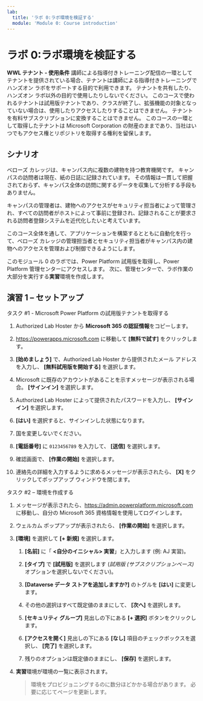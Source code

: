 ```yaml
---
lab:
  title: 'ラボ 0:ラボ環境を検証する'
  module: 'Module 0: Course introduction'
---
```


# ラボ 0:ラボ環境を検証する

**WWL テナント - 使用条件** 講師による指導付きトレーニング配信の一環としてテナントを提供されている場合、テナントは講師による指導付きトレーニングでハンズオン ラボをサポートする目的で利用できます。 テナントを共有したり、ハンズオン ラボ以外の目的で使用したりしないでください。 このコースで使われるテナントは試用版テナントであり、クラスが終了し、拡張機能の対象となっていない場合は、使用したりアクセスしたりすることはできません。 テナントを有料サブスクリプションに変換することはできません。 このコースの一環として取得したテナントは Microsoft Corporation の財産のままであり、当社はいつでもアクセス権とリポジトリを取得する権利を留保します。 

## シナリオ

ベローズ カレッジは、キャンパス内に複数の建物を持つ教育機関です。 キャンパスの訪問者は現在、紙の日誌に記録されています。 その情報は一貫して把握されておらず、キャンパス全体の訪問に関するデータを収集して分析する手段もありません。

キャンパスの管理者は、建物へのアクセスがセキュリティ担当者によって管理され、すべての訪問者がホストによって事前に登録され、記録されることが要求される訪問者登録システムを近代化したいと考えています。 

このコース全体を通して、アプリケーションを構築するとともに自動化を行って、ベローズ カレッジの管理担当者とセキュリティ担当者がキャンパス内の建物へのアクセスを管理および制御できるようにします。

このモジュール 0 のラボでは、Power Platform 試用版を取得し、Power Platform 管理センターにアクセスします。 次に、管理センターで、ラボ作業の大部分を実行する**実習**環境を作成します。


## 演習 1 – セットアップ

タスク #1 - Microsoft Power Platform の試用版テナントを取得する

1.  Authorized Lab Hoster から **Microsoft 365 の認証情報**をコピーします。 

1.  <https://powerapps.microsoft.com> に移動して **[無料で試す]** をクリックします。

1.  **[始めましょう]** で、Authorized Lab Hoster から提供されたメール アドレスを入力し、 **[無料試用版を開始する]** を選択します。 

1.  Microsoft に既存のアカウントがあることを示すメッセージが表示される場合。 **[サインイン]** を選択します。 

1.  Authorized Lab Hoster によって提供されたパスワードを入力し、 **[サインイン]** を選択します。

1.  **[はい]** を選択すると、サインインした状態になります。 

1.  国を変更しないでください。 

1.  **[電話番号]** に `0123456789` を入力して、 **[送信]** を選択します。 

1.  確認画面で、 **[作業の開始]** を選択します。 

1.  連絡先の詳細を入力するように求めるメッセージが表示されたら、 **[X]** をクリックしてポップアップ ウィンドウを閉じます。 


タスク #2 – 環境を作成する

1.  メッセージが表示されたら、<https://admin.powerplatform.microsoft.com> に移動し、自分の Microsoft 365 資格情報を使用してログインします。 

1.  ウェルカム ポップアップが表示されたら、 **[作業の開始]** を選択します。 

1.  **[環境]** を選択して **[+ 新規]** を選択します。

    1. **[名前]** に「 **<自分のイニシャル> 実習**」と入力します (例: AJ 実習)。

    1. **[タイプ]** で **[試用版]** を選択します (*試用版 (サブスクリプションベース)* オプションを選択しないでください)。

    1. **[Dataverse データ ストアを追加しますか?]** のトグルを **[はい]** に変更します。 

    1. その他の選択はすべて既定値のままにして、 **[次へ]** を選択します。 

    1. **[セキュリティ グループ]** 見出しの下にある **[+ 選択]** ボタンをクリックします。

    1. **[アクセスを開く]** 見出しの下にある **[なし]** 項目のチェックボックスを選択し、 **[完了]** を選択します。

    1. 残りのオプションは既定値のままにし、 **[保存]** を選択します。

1.  **実習**環境が環境の一覧に表示されます。 

    > 環境をプロビジョニングするのに数分ほどかかる場合があります。 必要に応じてページを更新します。


